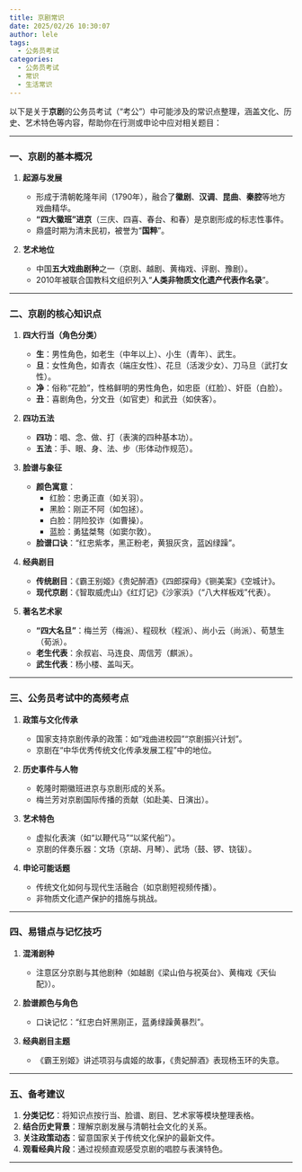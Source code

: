```yaml
---
title: 京剧常识
date: 2025/02/26 10:30:07
author: lele
tags:
  - 公务员考试
categories:
  - 公务员考试
  - 常识
  - 生活常识
---
```

以下是关于**京剧**的公务员考试（“考公”）中可能涉及的常识点整理，涵盖文化、历史、艺术特色等内容，帮助你在行测或申论中应对相关题目：

---

### **一、京剧的基本概况**
1. **起源与发展**  
   - 形成于清朝乾隆年间（1790年），融合了**徽剧**、**汉调**、**昆曲**、**秦腔**等地方戏曲精华。  
   - **“四大徽班”进京**（三庆、四喜、春台、和春）是京剧形成的标志性事件。  
   - 鼎盛时期为清末民初，被誉为“**国粹**”。

2. **艺术地位**  
   - 中国**五大戏曲剧种**之一（京剧、越剧、黄梅戏、评剧、豫剧）。  
   - 2010年被联合国教科文组织列入“**人类非物质文化遗产代表作名录**”。

---

### **二、京剧的核心知识点**
1. **四大行当（角色分类）**  
   - **生**：男性角色，如老生（中年以上）、小生（青年）、武生。  
   - **旦**：女性角色，如青衣（端庄女性）、花旦（活泼少女）、刀马旦（武打女性）。  
   - **净**：俗称“花脸”，性格鲜明的男性角色，如忠臣（红脸）、奸臣（白脸）。  
   - **丑**：喜剧角色，分文丑（如官吏）和武丑（如侠客）。

2. **四功五法**  
   - **四功**：唱、念、做、打（表演的四种基本功）。  
   - **五法**：手、眼、身、法、步（形体动作规范）。

3. **脸谱与象征**  
   - **颜色寓意**：  
     - 红脸：忠勇正直（如关羽）。  
     - 黑脸：刚正不阿（如包拯）。  
     - 白脸：阴险狡诈（如曹操）。  
     - 蓝脸：勇猛桀骜（如窦尔敦）。  
   - **脸谱口诀**：“红忠紫孝，黑正粉老，黄狠灰贪，蓝凶绿躁”。

4. **经典剧目**  
   - **传统剧目**：《霸王别姬》《贵妃醉酒》《四郎探母》《铡美案》《空城计》。  
   - **现代京剧**：《智取威虎山》《红灯记》《沙家浜》（“八大样板戏”代表）。

5. **著名艺术家**  
   - **“四大名旦”**：梅兰芳（梅派）、程砚秋（程派）、尚小云（尚派）、荀慧生（荀派）。  
   - **老生代表**：余叔岩、马连良、周信芳（麒派）。  
   - **武生代表**：杨小楼、盖叫天。

---

### **三、公务员考试中的高频考点**
1. **政策与文化传承**  
   - 国家支持京剧传承的政策：如“戏曲进校园”“京剧振兴计划”。  
   - 京剧在“中华优秀传统文化传承发展工程”中的地位。

2. **历史事件与人物**  
   - 乾隆时期徽班进京与京剧形成的关系。  
   - 梅兰芳对京剧国际传播的贡献（如赴美、日演出）。

3. **艺术特色**  
   - 虚拟化表演（如“以鞭代马”“以桨代船”）。  
   - 京剧的伴奏乐器：文场（京胡、月琴）、武场（鼓、锣、铙钹）。

4. **申论可能话题**  
   - 传统文化如何与现代生活融合（如京剧短视频传播）。  
   - 非物质文化遗产保护的措施与挑战。

---

### **四、易错点与记忆技巧**
1. **混淆剧种**  
   - 注意区分京剧与其他剧种（如越剧《梁山伯与祝英台》、黄梅戏《天仙配》）。

2. **脸谱颜色与角色**  
   - 口诀记忆：“红忠白奸黑刚正，蓝勇绿躁黄暴烈”。

3. **经典剧目主题**  
   - 《霸王别姬》讲述项羽与虞姬的故事，《贵妃醉酒》表现杨玉环的失意。

---

### **五、备考建议**
1. **分类记忆**：将知识点按行当、脸谱、剧目、艺术家等模块整理表格。  
2. **结合历史背景**：理解京剧发展与清朝社会文化的关系。  
3. **关注政策动态**：留意国家关于传统文化保护的最新文件。  
4. **观看经典片段**：通过视频直观感受京剧的唱腔与表演特色。

---
